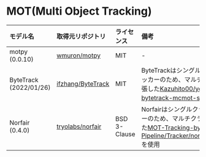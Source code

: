 # MOT(Multi Object Tracking)
| モデル名 | 取得元リポジトリ | ライセンス | 備考 |
| :--- | :--- | :--- | :--- |
| motpy<br> (0.0.10) | [wmuron/motpy](https://github.com/wmuron/motpy) | MIT | - |
| ByteTrack<br> (2022/01/26) | [ifzhang/ByteTrack](https://github.com/ifzhang/ByteTrack) | MIT | ByteTrackはシングルクラス用トラッカーのため、マルチクラス用に拡張した[Kazuhito00/yolox-bytetrack-mcmot-sample](https://github.com/Kazuhito00/yolox-bytetrack-mcmot-sample)を使用 |
| Norfair<br> (0.4.0) | [tryolabs/norfair](https://github.com/tryolabs/norfair) | BSD 3-Clause | Norfairはシングルクラス用トラッカーのため、マルチクラス用に拡張した[MOT-Tracking-by-Detection-Pipeline/Tracker/norfair/mc_norfair](https://github.com/Kazuhito00/MOT-Tracking-by-Detection-Pipeline/blob/main/Tracker/norfair/mc_norfair.py)を使用 |

